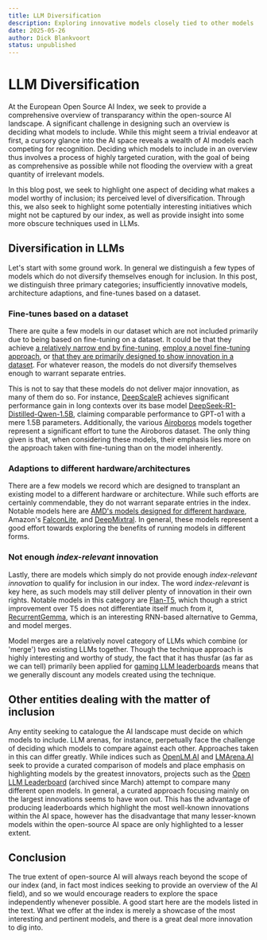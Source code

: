```yaml
---
title: LLM Diversification
description: Exploring innovative models closely tied to other models
date: 2025-05-26
author: Dick Blankvoort
status: unpublished
---
```

# LLM Diversification
<author :author="author"></author>
<date :date="date"></date>

<!-- Desired message:
1. We do not record all AI models comprehensively. In particular, we do not record models which do not match certain diversification criteria.
2. This implies that there exists a significant amount of innovation outside of our index as well.
3. These are some notable projects which, despite perhaps not diversifying themselves majorly from other models, are still worthy of a mention. 
4. <Some minor information about model merges, how they make things challenging>
-->

<!-- Problem statement filtered through the index -->
At the European Open Source AI Index, we seek to provide a comprehensive overview of transparancy within the open-source AI landscape. A significant challenge in designing such an overview is deciding what models to include. While this might seem a trivial endeavor at first, a cursory glance into the AI space reveals a wealth of AI models each competing for recognition. Deciding which models to include in an overview thus involves a process of highly targeted curation, with the goal of being as comprehensive as possible while not flooding the overview with a great quantity of irrelevant models.

<!-- Outlining the purpose of the blog -->
In this blog post, we seek to highlight one aspect of deciding what makes a model worthy of inclusion; its perceived level of diversification. Through this, we also seek to highlight some potentially interesting initiatives which might not be captured by our index, as well as provide insight into some more obscure techniques used in LLMs.

<!-- Body header -->
## Diversification in LLMs
<!-- Cutting the topic up into three concrete categories -->
Let's start with some ground work. In general we distinguish a few types of models which do not diversify themselves enough for inclusion. In this post, we distinguish three primary categories; insufficiently innovative models, architecture adaptions, and fine-tunes based on a dataset.

<!-- Category 1 -->
### Fine-tunes based on a dataset
<!-- Showcasing examples within the category -->
There are quite a few models in our dataset which are not included primarily due to being based on fine-tuning on a dataset. It could be that they achieve [a relatively narrow end by fine-tuning](https://huggingface.co/teknium/CollectiveCognition-v1.1-Mistral-7B), [employ a novel fine-tuning approach](https://huggingface.co/ernie-research/HH-RLHF-Gemma-2B-MA-PPO-Fixed5), or [that they are primarily designed to show innovation in a dataset](https://huggingface.co/OFA-Sys/OccuLLaMA-7B). For whatever reason, the models do not diversify themselves enough to warrant separate entries.

<!-- Why they are significant regardless, and why we nonetheless do not include them -->
This is not to say that these models do not deliver major innovation, as many of them do so. For instance, [DeepScaleR](https://huggingface.co/agentica-org/DeepScaleR-1.5B-Preview) achieves significant performance gain in long contexts over its base model [DeepSeek-R1-Distilled-Qwen-1.5B](https://huggingface.co/deepseek-ai/DeepSeek-R1-Distill-Qwen-1.5B), claiming comparable performance to GPT-o1 with a mere 1.5B parameters. Additionally, the various [Airoboros](https://huggingface.co/jondurbin/airoboros-110b-3.3) models together represent a significant effort to tune the Airoboros dataset. The only thing given is that, when considering these models, their emphasis lies more on the approach taken with fine-tuning than on the model inherently.

<!-- Category 2 -->
### Adaptions to different hardware/architectures
<!-- Showcasing examples in the category & why we do not consider them -->
There are a few models we record which are designed to transplant an existing model to a different hardware or architecture. While such efforts are certainly commendable, they do not warrant separate entries in the index. Notable models here are [AMD's models designed for different hardware](https://huggingface.co/amd/AMD-OLMo-1B-SFT-DPO), Amazon's [FalconLite](https://huggingface.co/amazon/FalconLite), and [DeepMixtral](https://huggingface.co/cognitivecomputations/DeepMixtral-8x7b-Instruct). In general, these models represent a good effort towards exploring the benefits of running models in different forms.

<!-- Category 3 -->
### Not enough _index-relevant_ innovation
<!-- Showcasing examples in the category & why we do not consider them -->
Lastly, there are models which simply do not provide enough _index-relevant innovation_ to qualify for inclusion in our index. The word _index-relevant_ is key here, as such models may still deliver plenty of innovation in their own rights. Notable models in this category are [Flan-T5](https://huggingface.co/google/flan-t5-xxl), which though a strict improvement over T5 does not differentiate itself much from it, [RecurrentGemma](https://huggingface.co/google/recurrentgemma-9b-it), which is an interesting RNN-based alternative to Gemma, and model merges.

<!-- Model merges -->
Model merges are a relatively novel category of LLMs which combine (or 'merge') two existing LLMs together. Though the technique approach is highly interesting and worthy of study, the fact that it has thusfar (as far as we can tell) primarily been applied for [gaming LLM leaderboards](https://huggingface.co/spaces/open-llm-leaderboard/open_llm_leaderboard) means that we generally discount any models created using the technique.

<!-- Placing diversification in a broader context (outside the index) -->
## Other entities dealing with the matter of inclusion
<!-- Highlighting how the model manifests in LLM arenas -->
Any entity seeking to catalogue the AI landscape must decide on which models to include. LLM arenas, for instance, perpetually face the challenge of deciding which models to compare against each other. Approaches taken in this can differ greatly. While indices such as [OpenLM.AI](https://openlm.ai/chatbot-arena/) and [LMArena.AI](https://lmarena.ai/) seek to provide a curated comparison of models and place emphasis on highlighting models by the greatest innovators, projects such as the [Open LLM Leaderboard](https://huggingface.co/spaces/open-llm-leaderboard/open_llm_leaderboard#/) (archived since March) attempt to compare many different open models. In general, a curated approach focusing mainly on the largest innovations seems to have won out. This has the advantage of producing leaderboards which highlight the most well-known innovations within the AI space, however has the disadvantage that many lesser-known models within the open-source AI space are only highlighted to a lesser extent.

<!-- Rounding off -->
## Conclusion
<!-- Highlighting the takeaway message -->
The true extent of open-source AI will always reach beyond the scope of our index (and, in fact most indices seeking to provide an overview of the AI field), and so we would encourage readers to explore the space independently whenever possible. A good start here are the models listed in the text. What we offer at the index is merely a showcase of the most interesting and pertinent models, and there is a great deal more innovation to dig into.

<!--
General categories of 'too undiversified':
- ! Regular fine-tunes !
  - CollectiveCognition-v1.1-Mistral-7B
  - DeepScaleR-1.5B-Preview
  - Llama-3.1-8B-Dragonfly-v2
  - Gemma2-9B-IT-Simpo-Infinity-Preference
  - Llama-3.2-1B-Instruct-APIGen-FC-v0.1
  - Mistral-7B-v0.1-Flashback-v2-Instruct
  - Opt-125M-DPO-Full
  - EleutherAI-Pythia-6.9B-Deduped-SFT-TLDR
  - ! Novel fine-tuning approach (subcat) !
    - HH-RLHF-Gemma-2B-MA-PPO-Fixed5
    - GRIN-MoE
  - ! Demonstrates innovation in a dataset (subcat) !
    - Bagel
    - DistilabelBeagle14-7B
    - Distilabeled-Marcoro14-7B-Slerp-Full
    - Distilabeled-OpenHermes-2.5-Mistral-7B
    - OccuLLaMA-7B
- ! Model adaptions to different arch/hardware !
  - FalconLite
  - Llama-3.1-SwiftKV-8B-Instruct
  - AMD-OLMo-1B-SFT-DPO
  - DeepMixtral-8x7B-Instruct
- ! Too minor innovation for sign. inclusion !
  - Flan-T5-XXL
  - RecurrentGemma-9B-IT
  - ! Model merges (subcat) !
- Attempted replications of existing models
  - Alpaca-Chavez
- Safety-tuned/unaligned models
  - AmberChat/AmberSafe
  - R1-1776
  - SpicyBoros-70B-2.2
  - WizardLM-Uncensored-Falcon-7B
- Fine-tuned on different models?
  - GPT4-x-Alpaca
  - Redmond-Hermes-Coder
  - Hermes-RWKV-v5-7B
- Language-tuned models?
  - Arabic-StableLM
  - C4AI-Command-R7B-Arabic-02-2025
  - Japanese-Stable-VLM
  - Llama-2-13B-Chat-Dutch
- Vision models?
  - Aya-Vision
  - BELLE-VL
  - K2-Vision-65B
  - Wings-Qwen1.5-8B
- (Non-)MoE variants?
  - Eurus-70B-NCA
  - Hunyuan-7B-Instruct
  - Airoboros-LMoE
- Different base model?
  - Airoboros-Mistral
  - Airoboros-Jamba
- Different model versions (not discussed)
- Different model sizes (not discussed)
- Quantization/Context length (not discussed)
-->